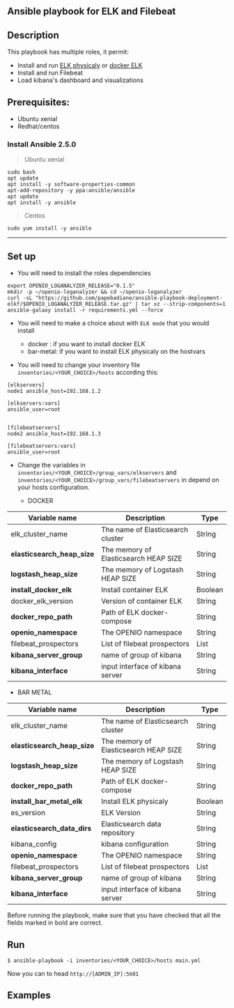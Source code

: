 Ansible playbook for ELK and Filebeat
------
## Description

This playbook has multiple roles, it permit:

* Install and run [ELK physicaly](https://www.elastic.co/elk-stack) or  [docker ELK](https://github.com/papebadiane/docker-elkf)
* Install and run Filebeat
* Load kibana's dashboard and visualizations


## Prerequisites:

- Ubuntu xenial
- Redhat/centos

### Install Ansible 2.5.0

> Ubuntu xenial

```
sudo bash
apt update
apt install -y software-properties-common
apt-add-repository -y ppa:ansible/ansible
apt update
apt install -y ansible

```
> Centos

```
sudo yum install -y ansible
```
--------------------------

##  Set up

* You will need to  install the roles dependencies

```
export OPENIO_LOGANALYZER_RELEASE="0.1.5"
mkdir -p ~/openio-loganalyzer && cd ~/openio-loganalyzer
curl -sL "https://github.com/papebadiane/ansible-playbook-deployment-elkf/$OPENIO_LOGANALYZER_RELEASE.tar.gz" | tar xz --strip-components=1
ansible-galaxy install -r requirements.yml --force

```
* You will need to make a choice about with `ELK mode` that you would install

  - docker : if you want to install docker ELK
  - bar-metal: if you want to install ELK physicaly on the hostvars


* You will need to change your inventory file `inventories/<YOUR_CHOICE>/hosts` according this:

```
[elkservers]
node1 ansible_host=192.168.1.2

[elkservers:vars]
ansible_user=root


[filebeatservers]
node2 ansible_host=192.168.1.3

[filebeatservers:vars]
ansible_user=root

```


* Change the variables in `inventories/<YOUR_CHOICE>/group_vars/elkservers` and `inventories/<YOUR_CHOICE>/group_vars/filebeatservers` in depend on your hosts configuration.

  - DOCKER  


|      Variable name                 |               Description                                    |     Type    |
|------------------------------------|--------------------------------------------------------------|-------------|
| elk_cluster_name                   | The name of Elasticsearch cluster                            | String      |
| **elasticsearch_heap_size**        | The memory of Elasticsearch HEAP SIZE                        | String      |
| **logstash_heap_size**             | The memory of Logstash HEAP SIZE                             | String      |
| **install_docker_elk**             | Install container ELK                                        | Boolean     |
| docker_elk_version                 | Version of container ELK                                     | String      |
| **docker_repo_path**               | Path of ELK docker-compose                                   | String      |
| **openio_namespace**               | The OPENIO namespace                                         | String      |
| filebeat_prospectors               | List of filebeat prospectors                                 | List        |
| **kibana_server_group**            | name of group of kibana                                      | String      |
| **kibana_interface**               | input interface of kibana server                             | String      |



  - BAR METAL

|      Variable name                 |               Description                                    |     Type    |
|------------------------------------|--------------------------------------------------------------|-------------|
| elk_cluster_name                   | The name of Elasticsearch cluster                            | String      |
| **elasticsearch_heap_size**        | The memory of Elasticsearch HEAP SIZE                        | String      |
| **logstash_heap_size**             | The memory of Logstash HEAP SIZE                             | String      |
| **docker_repo_path**               | Path of ELK docker-compose                                   | String      |
| **install_bar_metal_elk**          | Install  ELK physicaly                                       | Boolean     |
| es_version                         | ELK Version                                                  | String      |
| **elasticsearch_data_dirs**        | Elasticsearch data repository                                | String      |
| kibana_config                      | kibana configuration                                         | String      |
| **openio_namespace**               | The OPENIO namespace                                         | String      |
| filebeat_prospectors               | List of filebeat prospectors                                 | List        |
| **kibana_server_group**            | name of group of kibana                                      | String      |
| **kibana_interface**               | input interface of kibana server                             | String      |

Before running the playbook, make sure that you have checked that all the fields marked in bold are correct.
## Run

```
$ ansible-playbook -i inventories/<YOUR_CHOICE>/hosts main.yml

```

Now you can to head `http://[ADMIN_IP]:5601`



## Examples

